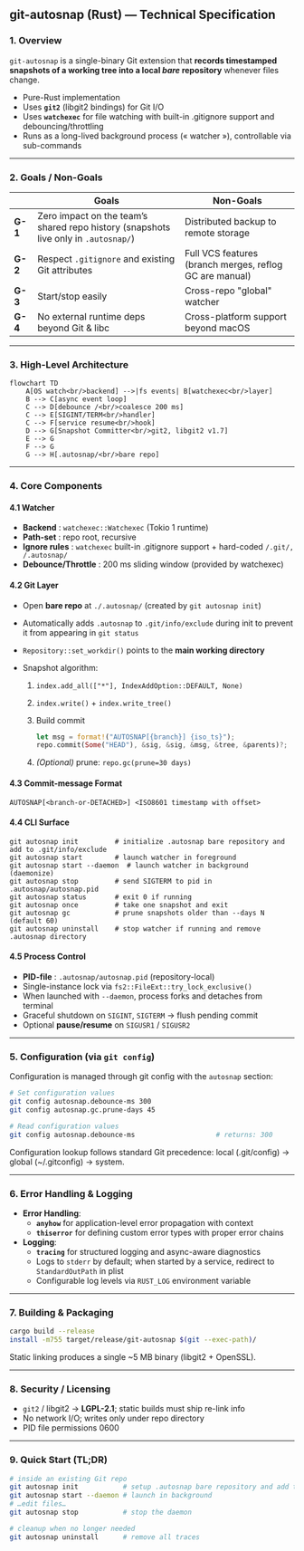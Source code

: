## **git-autosnap (Rust) — Technical Specification**

### 1. Overview

`git-autosnap` is a single-binary Git extension that **records timestamped snapshots of a working tree into a local *bare* repository** whenever files change.

* Pure-Rust implementation
* Uses **`git2`** (libgit2 bindings) for Git I/O
* Uses **`watchexec`** for file watching with built-in .gitignore support and debouncing/throttling
* Runs as a long-lived background process (« watcher »), controllable via sub-commands

---

### 2. Goals / Non-Goals

|         | Goals                                                                               | Non-Goals                                               |
| ------- | ----------------------------------------------------------------------------------- | ------------------------------------------------------- |
| **G-1** | Zero impact on the team’s shared repo history (snapshots live only in `.autosnap/`) | Distributed backup to remote storage                    |
| **G-2** | Respect `.gitignore` and existing Git attributes                                    | Full VCS features (branch merges, reflog GC are manual) |
| **G-3** | Start/stop easily                                                                   | Cross-repo "global" watcher                             |
| **G-4** | No external runtime deps beyond Git & libc                                          | Cross-platform support beyond macOS                     |

---

### 3. High-Level Architecture

```mermaid
flowchart TD
    A[OS watch<br/>backend] -->|fs events| B[watchexec<br/>layer]
    B --> C[async event loop]
    C --> D[debounce /<br/>coalesce 200 ms]
    C --> E[SIGINT/TERM<br/>handler]
    C --> F[service resume<br/>hook]
    D --> G[Snapshot Committer<br/>git2, libgit2 v1.7]
    E --> G
    F --> G
    G --> H[.autosnap/<br/>bare repo]
```

---

### 4. Core Components

#### 4.1 Watcher

* **Backend** : `watchexec::Watchexec` (Tokio 1 runtime)
* **Path-set** : repo root, recursive
* **Ignore rules** : `watchexec` built-in .gitignore support + hard-coded
  `/.git/, /.autosnap/`
* **Debounce/Throttle** : 200 ms sliding window (provided by watchexec)

#### 4.2 Git Layer

* Open **bare repo** at `./.autosnap/` (created by `git autosnap init`)
* Automatically adds `.autosnap` to `.git/info/exclude` during init to prevent it from appearing in `git status`
* `Repository::set_workdir()` points to the **main working directory**
* Snapshot algorithm:

  1. `index.add_all(["*"], IndexAddOption::DEFAULT, None)`
  2. `index.write()` + `index.write_tree()`
  3. Build commit

     ```rust
     let msg = format!("AUTOSNAP[{branch}] {iso_ts}");
     repo.commit(Some("HEAD"), &sig, &sig, &msg, &tree, &parents)?;
     ```

  4. *(Optional)* prune: `repo.gc(prune=30 days)`

#### 4.3 Commit-message Format

```
AUTOSNAP[<branch-or-DETACHED>] <ISO8601 timestamp with offset>
```

#### 4.4 CLI Surface

```text
git autosnap init         # initialize .autosnap bare repository and add to .git/info/exclude
git autosnap start        # launch watcher in foreground
git autosnap start --daemon  # launch watcher in background (daemonize)
git autosnap stop         # send SIGTERM to pid in .autosnap/autosnap.pid
git autosnap status       # exit 0 if running
git autosnap once         # take one snapshot and exit
git autosnap gc           # prune snapshots older than --days N (default 60)
git autosnap uninstall    # stop watcher if running and remove .autosnap directory
```

#### 4.5 Process Control

* **PID-file** : `.autosnap/autosnap.pid` (repository-local)
* Single-instance lock via `fs2::FileExt::try_lock_exclusive()`
* When launched with `--daemon`, process forks and detaches from terminal
* Graceful shutdown on `SIGINT`, `SIGTERM` → flush pending commit
* Optional **pause/resume** on `SIGUSR1` / `SIGUSR2`

---

### 5. Configuration (via `git config`)

Configuration is managed through git config with the `autosnap` section:

```bash
# Set configuration values
git config autosnap.debounce-ms 300
git config autosnap.gc.prune-days 45

# Read configuration values
git config autosnap.debounce-ms                    # returns: 300
```

Configuration lookup follows standard Git precedence: local (.git/config) → global (~/.gitconfig) → system.

---

### 6. Error Handling & Logging

* **Error Handling**:
  * **`anyhow`** for application-level error propagation with context
  * **`thiserror`** for defining custom error types with proper error chains
* **Logging**:
  * **`tracing`** for structured logging and async-aware diagnostics
  * Logs to `stderr` by default; when started by a service, redirect to `StandardOutPath` in plist
  * Configurable log levels via `RUST_LOG` environment variable

---

### 7. Building & Packaging

```bash
cargo build --release
install -m755 target/release/git-autosnap $(git --exec-path)/
```

Static linking produces a single \~5 MB binary (libgit2 + OpenSSL).

---

### 8. Security / Licensing

* `git2` / libgit2 → **LGPL-2.1**; static builds must ship re-link info
* No network I/O; writes only under repo directory
* PID file permissions 0600

---

### 9. Quick Start (TL;DR)

```bash
# inside an existing Git repo
git autosnap init           # setup .autosnap bare repository and add to .git/info/exclude
git autosnap start --daemon # launch in background
# …edit files…
git autosnap stop           # stop the daemon

# cleanup when no longer needed
git autosnap uninstall      # remove all traces
```

